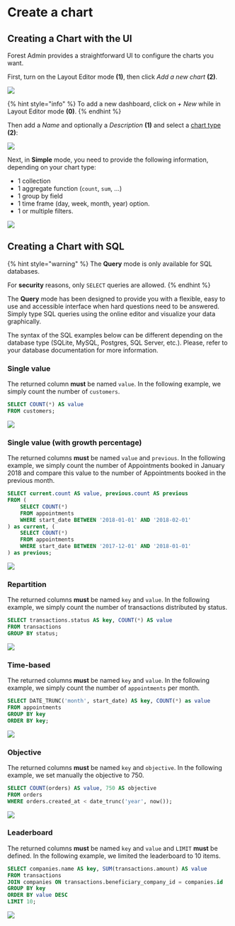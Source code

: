 # Create a chart

## Creating a Chart with the UI

Forest Admin provides a straightforward UI to configure the charts you want.

First, turn on the Layout Editor mode **(1)**, then click _Add a new chart_ **(2)**.

![](../../.gitbook/assets/2019-07-02\_09.15.18.png)

{% hint style="info" %}
To add a new dashboard, click on _+ New_ while in Layout Editor mode **(0)**.
{% endhint %}

Then add a _Name_ and optionally a _Description_ **(1)** and select a [chart type](./#what-types-of-charts-exist-in-forest-admin) **(2)**:

![](../../.gitbook/assets/2019-07-02\_09.23.00.png)

Next, in **Simple** mode, you need to provide the following information, depending on your chart type:

* 1 collection
* 1 aggregate function (`count`, `sum`, …)
* 1 group by field
* 1 time frame (day, week, month, year) option.
* 1 or multiple filters.

![](../../.gitbook/assets/2019-07-02\_10.47.13.png)

## Creating a Chart with SQL

{% hint style="warning" %}
The **Query** mode is only available for SQL databases.

For **security** reasons, only `SELECT` queries are allowed.
{% endhint %}

The **Query** mode has been designed to provide you with a flexible, easy to use and accessible interface when hard questions need to be answered. Simply type SQL queries using the online editor and visualize your data graphically.

The syntax of the SQL examples below can be different depending on the database type (SQLite, MySQL, Postgres, SQL Server, etc.). Please, refer to your database documentation for more information.

### Single value

The returned column **must** be named `value`. In the following example, we simply count the number of `customers`.

```sql
SELECT COUNT(*) AS value
FROM customers;
```

![](../../.gitbook/assets/2019-07-02\_10.50.31.png)

### Single value (with growth percentage)

The returned columns **must** be named `value` and `previous`. In the following example, we simply count the number of Appointments booked in January 2018 and compare this value to the number of Appointments booked in the previous month.

```sql
SELECT current.count AS value, previous.count AS previous
FROM (
    SELECT COUNT(*)
    FROM appointments
    WHERE start_date BETWEEN '2018-01-01' AND '2018-02-01'
) as current, (
    SELECT COUNT(*)
    FROM appointments
    WHERE start_date BETWEEN '2017-12-01' AND '2018-01-01'
) as previous;
```

![](../../.gitbook/assets/2019-07-02\_10.53.33.png)

### Repartition

The returned columns **must** be named `key` and `value`. In the following example, we simply count the number of transactions distributed by status.

```sql
SELECT transactions.status AS key, COUNT(*) AS value
FROM transactions
GROUP BY status;
```

![](../../.gitbook/assets/2019-07-02\_14.08.05.png)

### Time-based

The returned columns **must** be named `key` and `value`. In the following example, we simply count the number of `appointments` per month.

```sql
SELECT DATE_TRUNC('month', start_date) AS key, COUNT(*) as value
FROM appointments
GROUP BY key
ORDER BY key;
```

![](<../../.gitbook/assets/2019-07-02\_14.10.02 (1) (1).png>)

### Objective

The returned columns **must** be named `key` and `objective`. In the following example, we set manually the objective to 750.

```sql
SELECT COUNT(orders) AS value, 750 AS objective
FROM orders
WHERE orders.created_at < date_trunc('year', now());
```

![](../../.gitbook/assets/2019-07-02\_14.16.46.png)

### Leaderboard

The returned columns **must** be named `key` and `value` and `LIMIT` **must** be defined. In the following example, we limited the leaderboard to 10 items.

```sql
SELECT companies.name AS key, SUM(transactions.amount) AS value
FROM transactions
JOIN companies ON transactions.beneficiary_company_id = companies.id
GROUP BY key
ORDER BY value DESC
LIMIT 10;
```

![](../../.gitbook/assets/2019-07-02\_14.12.28.png)
